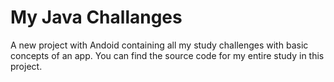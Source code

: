 # My Java Challanges


A new project with Andoid containing all my study challenges with basic concepts of an app.
You can find the source code for my entire study in this project.
